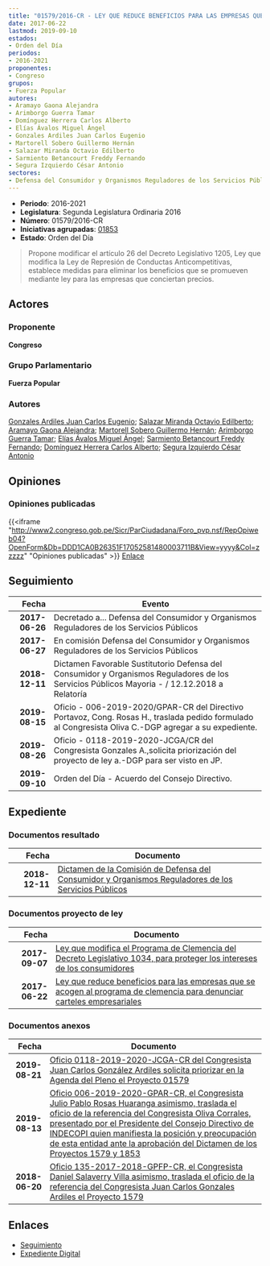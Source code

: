 ```yaml
---
title: "01579/2016-CR - LEY QUE REDUCE BENEFICIOS PARA LAS EMPRESAS QUE SE ACOGEN AL PROGRAMA DE CLEMENCIA PARA DENUNCIAR CARTELES EMPRESARIALES"
date: 2017-06-22
lastmod: 2019-09-10
estados:
- Orden del Día
periodos:
- 2016-2021
proponentes:
- Congreso
grupos:
- Fuerza Popular
autores:
- Aramayo Gaona Alejandra
- Arimborgo Guerra Tamar
- Domínguez Herrera Carlos Alberto
- Elías Ávalos Miguel Ángel
- Gonzales Ardiles Juan Carlos Eugenio
- Martorell Sobero Guillermo Hernán
- Salazar Miranda Octavio Edilberto
- Sarmiento Betancourt Freddy Fernando
- Segura Izquierdo César Antonio
sectores:
- Defensa del Consumidor y Organismos Reguladores de los Servicios Públicos
---
```

- **Periodo**: 2016-2021
- **Legislatura**: Segunda Legislatura Ordinaria 2016
- **Número**: 01579/2016-CR
- **Iniciativas agrupadas**: [01853](../../01800/01853)
- **Estado**: Orden del Día

> Propone modificar el artículo 26 del Decreto Legislativo 1205, Ley que modifica la Ley de Represión de Conductas Anticompetitivas, establece medidas para eliminar los beneficios que se promueven mediante ley para las empresas que conciertan precios.


## Actores

### Proponente

**Congreso**

### Grupo Parlamentario

**Fuerza Popular**

### Autores

[Gonzales Ardiles Juan Carlos Eugenio](mailto:mailto:jgonzalesa@congreso.gob.pe); [Salazar Miranda Octavio Edilberto](mailto:mailto:osalazar@congreso.gob.pe); [Aramayo Gaona Alejandra](mailto:mailto:maramayo@congreso.gob.pe); [Martorell Sobero Guillermo Hernán](mailto:mailto:gmartorell@congreso.gob.pe); [Arimborgo Guerra Tamar](mailto:mailto:tarimborgo@congreso.gob.pe); [Elías Ávalos Miguel Ángel](mailto:mailto:melias@congreso.gob.pe); [Sarmiento Betancourt Freddy Fernando](mailto:mailto:fsarmiento@congreso.gob.pe); [Domínguez Herrera Carlos Alberto](mailto:mailto:cdominguez@congreso.gob.pe); [Segura Izquierdo César Antonio](mailto:mailto:csegura@congreso.gob.pe)

## Opiniones

### Opiniones publicadas

{{<iframe "http://www2.congreso.gob.pe/Sicr/ParCiudadana/Foro_pvp.nsf/RepOpiweb04?OpenForm&Db=DDD1CA0B26351F17052581480003711B&View=yyyy&Col=zzzzz" "Opiniones publicadas" >}}
[Enlace](http://www2.congreso.gob.pe/Sicr/ParCiudadana/Foro_pvp.nsf/RepOpiweb04?OpenForm&Db=DDD1CA0B26351F17052581480003711B&View=yyyy&Col=zzzzz)


## Seguimiento

| Fecha | Evento |
|------:|--------|
| **2017-06-26** | Decretado a... Defensa del Consumidor y Organismos Reguladores de los Servicios Públicos |
| **2017-06-27** | En comisión Defensa del Consumidor y Organismos Reguladores de los Servicios Públicos |
| **2018-12-11** | Dictamen Favorable Sustitutorio Defensa del Consumidor y Organismos Reguladores de los Servicios Públicos Mayoria - / 12.12.2018 a Relatoría |
| **2019-08-15** | Oficio - 006-2019-2020/GPAR-CR del Directivo Portavoz, Cong. Rosas H., traslada pedido formulado al Congresista Oliva C.-DGP agregar a su expediente. |
| **2019-08-26** | Oficio - 0118-2019-2020-JCGA/CR del Congresista Gonzales A.,solicita priorización del proyecto de ley a.-DGP para ser visto en JP. |
| **2019-09-10** | Orden del Día - Acuerdo del Consejo Directivo. |

## Expediente

### Documentos resultado

| Fecha | Documento |
|------:|-----------|
| **2018-12-11** | [Dictamen de la Comisión de Defensa del Consumidor y Organismos Reguladores de los Servicios Públicos](http://www.leyes.congreso.gob.pe/Documentos/2016_2021/Dictamenes/Proyectos_de_Ley/01579DC06MAY20181211.pdf) |

### Documentos proyecto de ley

| Fecha | Documento |
|------:|-----------|
| **2017-09-07** | [Ley que modifica el Programa de Clemencia del Decreto Legislativo 1034, para proteger los intereses de los consumidores](http://www.leyes.congreso.gob.pe/Documentos/2016_2021/Proyectos_de_Ley_y_de_Resoluciones_Legislativas/PL0185320170907.pdf) |
| **2017-06-22** | [Ley que reduce beneficios para las empresas que se acogen al programa de clemencia para denunciar carteles empresariales](http://www.leyes.congreso.gob.pe/Documentos/2016_2021/Proyectos_de_Ley_y_de_Resoluciones_Legislativas/PL0157920170622..pdf) |

### Documentos anexos

| Fecha | Documento |
|------:|-----------|
| **2019-08-21** | [Oficio 0118-2019-2020-JCGA-CR del Congresista Juan Carlos González Ardiles solicita priorizar en la Agenda del Pleno el Proyecto 01579](http://www.leyes.congreso.gob.pe/Documentos/2016_2021/Oficios/Congresistas/OFICIO-0118-2019-2020-JCGA-CR.pdf) |
| **2019-08-13** | [Oficio 006-2019-2020-GPAR-CR, el Congresista Julio Pablo Rosas Huaranga asimismo, traslada el oficio de la referencia del Congresista Oliva Corrales, presentado por el Presidente del Consejo Directivo de INDECOPI quien manifiesta la posición y preocupación de esta entidad ante la aprobación del Dictamen de los Proyectos 1579 y 1853](http://www.leyes.congreso.gob.pe/Documentos/2016_2021/Oficios/Congresistas/OFICIO-006-2019-2020-GPAR-CR.pdf) |
| **2018-06-20** | [Oficio 135-2017-2018-GPFP-CR, el Congresista Daniel Salaverry Villa asimismo, traslada el oficio de la referencia del Congresista Juan Carlos Gonzales Ardiles el Proyecto 1579](http://www.leyes.congreso.gob.pe/Documentos/2016_2021/Oficios/Congresistas/OFICIO-135-2017-2018-GPFP.pdf) |

## Enlaces

- [Seguimiento](http://www2.congreso.gob.pe/Sicr/TraDocEstProc/CLProLey2016.nsf/f7fff46988ca05b1052578e100829cc7/db7b5fa445d9dab705258147007a18e7?OpenDocument)
- [Expediente Digital](http://www2.congreso.gob.pe/Sicr/TraDocEstProc/Expvirt_2011.nsf/visbusqptramdoc1621/01579?opendocument)

